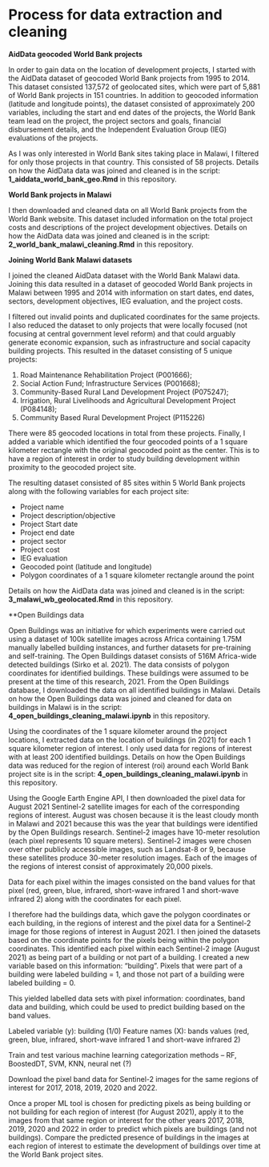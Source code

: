 # Process for data extraction and cleaning

**AidData geocoded World Bank projects** 

In order to gain data on the location of development projects, I started with the AidData dataset of geocoded World Bank projects from 1995 to 2014. This dataset consisted 137,572 of geolocated sites, which were part of 5,881 of World Bank projects in 151 countries. In addition to geocoded information (latitude and longitude points), the dataset consisted of approximately 200 variables, including the start and end dates of the projects, the World Bank team lead on the project, the project sectors and goals, financial disbursement details, and the Independent Evaluation Group (IEG) evaluations of the projects. 

As I was only interested in World Bank sites taking place in Malawi, I filtered for only those projects in that country. This consisted of 58 projects. Details on how the AidData data was joined and cleaned is in the script: **1_aiddata_world_bank_geo.Rmd** in this repository.

**World Bank projects in Malawi**

I then downloaded and cleaned data on all World Bank projects from the World Bank website. This dataset included information on the total project costs and descriptions of the project development objectives. Details on how the AidData data was joined and cleaned is in the script: **2_world_bank_malawi_cleaning.Rmd** in this repository.

**Joining World Bank Malawi datasets**

I joined the cleaned AidData dataset with the World Bank Malawi data. Joining this data resulted in a dataset of geocoded World Bank projects in Malawi between 1995 and 2014 with information on start dates, end dates, sectors, development objectives, IEG evaluation, and the project costs.

I filtered out invalid points and duplicated coordinates for the same projects. I also reduced the dataset to only projects that were locally focused (not focusing at central government level reform) and that could arguably generate economic expansion, such as infrastructure and social capacity building projects. This resulted in the dataset consisting of 5 unique projects: 
1.	Road Maintenance Rehabilitation Project (P001666); 
2.	Social Action Fund; Infrastructure Services (P001668); 
3.	Community-Based Rural Land Development Project (P075247); 
4.	Irrigation, Rural Livelihoods and Agricultural Development Project (P084148); 
5.	Community Based Rural Development Project (P115226)

There were 85 geocoded locations in total from these projects. Finally, I added a variable which identified the four geocoded points of a 1 square kilometer rectangle with the original geocoded point as the center. This is to have a region of interest in order to study building development within proximity to the geocoded project site.

The resulting dataset consisted of 85 sites within 5 World Bank projects along with the following variables for each project site:
-	Project name
-	Project description/objective
-	Project Start date
-	Project end date
- project sector
-	Project cost
- IEG evaluation
-	Geocoded point (latitude and longitude)
-	Polygon coordinates of a 1 square kilometer rectangle around the point

Details on how the AidData data was joined and cleaned is in the script: **3_malawi_wb_geolocated.Rmd** in this repository.

**Open Buildings data

Open Buildings was an initiative for which experiments were carried out using a dataset of 100k satellite images across Africa containing 1.75M manually labelled building instances, and further datasets for pre-training and self-training. The Open Buildings dataset consists of 516M Africa-wide detected buildings (Sirko et al. 2021). The data consists of polygon coordinates for identified buildings. These buildings were assumed to be present at the time of this research, 2021. From the Open Buildings database, I downloaded the data on all identified buildings in Malawi. Details on how the Open Buildings data was joined and cleaned for data on buildings in Malawi is in the script: **4_open_buildings_cleaning_malawi.ipynb** in this repository.

Using the coordinates of the 1 square kilometer around the project locations, I extracted data on the location of buildings (in 2021) for each 1 square kilometer region of interest. I only used data for regions of interest with at least 200 identified buildings. Details on how the Open Buildings data was reduced for the region of interest (roi) around each World Bank project site is in the script: **4_open_buildings_cleaning_malawi.ipynb** in this repository.

Using the Google Earth Engine API, I then downloaded the pixel data for August 2021 Sentinel-2 satellite images for each of the corresponding regions of interest. August was chosen because it is the least cloudy month in Malawi and 2021 because this was the year that buildings were identified by the Open Buildings research. Sentinel-2 images have 10-meter resolution (each pixel represents 10 square meters). Sentinel-2 images were chosen over other publicly accessible images, such as Landsat-8 or 9, because these satellites produce 30-meter resolution images. Each of the images of the regions of interest consist of approximately 20,000 pixels. 

Data for each pixel within the images consisted on the band values for that pixel (red, green, blue, infrared, short-wave infrared 1 and short-wave infrared 2) along with the coordinates for each pixel. 

I therefore had the buildings data, which gave the polygon coordinates or each building, in the regions of interest and the pixel data for a Sentinel-2 image for those regions of interest in August 2021. I then joined the datasets based on the coordinate points for the pixels being within the polygon coordinates. This identified each pixel within each Sentinel-2 image (August 2021) as being part of a building or not part of a building. I created a new variable based on this information: “building”. Pixels that were part of a building were labeled building = 1, and those not part of a building were labeled building = 0. 

This yielded labelled data sets with pixel information: coordinates, band data and building, which could be used to predict building based on the band values.

Labeled variable (y): building (1/0)
Feature names (X): bands values (red, green, blue, infrared, short-wave infrared 1 and short-wave infrared 2)

Train and test various machine learning categorization methods – RF, BoostedDT, SVM, KNN, neural net (?)

Download the pixel band data for Sentinel-2 images for the same regions of interest for 2017, 2018, 2019, 2020 and 2022.

Once a proper ML tool is chosen for predicting pixels as being building or not building for each region of interest (for August 2021), apply it to the images from that same region or interest for the other years 2017, 2018, 2019, 2020 and 2022 in order to predict which pixels are buildings (and not buildings). Compare the predicted presence of buildings in the images at each region of interest to estimate the development of buildings over time at the World Bank project sites. 
